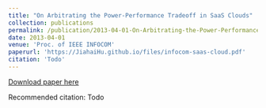 ```yaml
---
title: "On Arbitrating the Power-Performance Tradeoff in SaaS Clouds"
collection: publications
permalink: /publication/2013-04-01-On-Arbitrating-the-Power-Performance-Tradeoff-in-SaaS-Clouds
date: 2013-04-01
venue: 'Proc. of IEEE INFOCOM'
paperurl: 'https://JiahaiHu.github.io/files/infocom-saas-cloud.pdf'
citation: 'Todo'
---
```


<a href='https://JiahaiHu.github.io/files/infocom-saas-cloud.pdf'>Download paper here</a>

Recommended citation: Todo